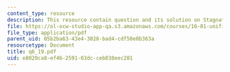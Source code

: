 ```yaml
---
content_type: resource
description: This resource contain question and its solution on Stagnation Quantities.
file: https://ol-ocw-studio-app-qa.s3.amazonaws.com/courses/16-01-unified-engineering-i-ii-iii-iv-fall-2005-spring-2006/e8020ca8ef46259103dcceb838eec201_q6_19.pdf
file_type: application/pdf
parent_uid: 05b2ba63-43e4-3028-bad4-cdf50e0b363a
resourcetype: Document
title: q6_19.pdf
uid: e8020ca8-ef46-2591-03dc-ceb838eec201
---
```

